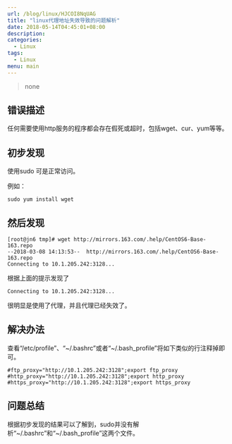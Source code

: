 ```yaml
---
url: /blog/linux/HJCOI8NqUAG
title: "linux代理地址失效导致的问题解析"
date: 2018-05-14T04:45:01+08:00
description:
categories:
  - Linux
tags:
  - Linux
menu: main
---
```


> none

## 错误描述

任何需要使用http服务的程序都会存在假死或超时，包括wget、cur、yum等等。

## 初步发现

使用sudo 可是正常访问。

例如：

```
sudo yum install wget

```

## 然后发现

```
[root@jn6 tmp]# wget http://mirrors.163.com/.help/CentOS6-Base-163.repo
--2018-03-08 14:13:53--  http://mirrors.163.com/.help/CentOS6-Base-163.repo
Connecting to 10.1.205.242:3128...

```

根据上面的提示发现了

```
Connecting to 10.1.205.242:3128...

```

很明显是使用了代理，并且代理已经失效了。

## 解决办法

查看“/etc/profile”、“~/.bashrc”或者“~/.bash_profile”将如下类似的行注释掉即可。

```
#ftp_proxy="http://10.1.205.242:3128";export ftp_proxy
#http_proxy="http://10.1.205.242:3128";export http_proxy
#https_proxy="http://10.1.205.242:3128";export https_proxy

```

## 问题总结

根据初步发现的结果可以了解到，sudo并没有解析“~/.bashrc”和“~/.bash_profile”这两个文件。